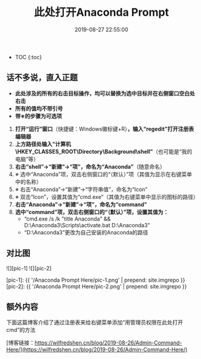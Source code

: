 ﻿---
layout: post
title: 此处打开Anaconda Prompt
date: 2019-08-27 22:55:00
tags: Anaconda regedit
categories: tech-regedit trick
excerpt: Why not have a try?
---

* TOC
{:toc}

## 话不多说，直入正题

* **此处涉及的所有的右击目标操作，均可以替换为选中目标并在右侧窗口空白处右击**
* **所有的值均不带引号**
* **带※的步骤为可选项**

1. **打开“运行”窗口**（快捷键：Windows徽标键+R）**，输入“regedit”打开注册表编辑器**
2. **上方路径处输入“计算机\\HKEY_CLASSES_ROOT\\Directory\\Background\\shell”**（也可能是“我的电脑”等）
3. **右击“shell”→“新建”→“项”，命名为“Anaconda”**（随意命名）
4. ※&nbsp;选中“Anaconda”项，双击右侧窗口的“（默认）”项（其值为显示在右键菜单中的名称）
5. ※&nbsp;右击“Anaconda”→“新建”→“字符串值”，命名为“Icon”
6. ※&nbsp;双击“Icon”，设置其值为“cmd.exe”（其值为右键菜单中显示的图标的路径）
7. **右击“Anaconda”→“新建”→“项”，命名为“command”**
8. **选中“command”项，双击右侧窗口的“（默认）”项，设置其值为：**
   * “cmd.exe /s /k "title Anaconda" && D:\\Anaconda3\\Scripts\\activate.bat D:\\Anaconda3”
   * “D:\\Anaconda3”更改为自己安装的Anaconda的路径

## 对比图

![][pic-1]
![][pic-2]

[pic-1]: {{ '/Anaconda Prompt Here/pic-1.png' | prepend: site.imgrepo }}
[pic-2]: {{ '/Anaconda Prompt Here/pic-2.png' | prepend: site.imgrepo }}

## 额外内容

下面这篇博客介绍了通过注册表来给右键菜单添加“用管理员权限在此处打开cmd”的方法

[博客链接：https://wilfredshen.cn/blog/2019-08-26/Admin-Command-Here/](https://wilfredshen.cn/blog/2019-08-26/Admin-Command-Here/)
